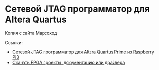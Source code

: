 # Сетевой JTAG программатор для Altera Quartus

Копия с сайта Марсоход

Ссылки:

- [Сетевой JTAG программатор для Altera Quartus Prime из Raspberry Pi3](https://habr.com/ru/post/343524/)
- [Скачать FPGA проекты, документацию или драйвера](https://marsohod.org/downloads/category/26-narsohod2rpi)



 
